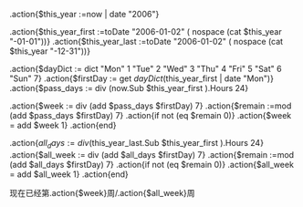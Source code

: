 .action{$this_year :=now | date "2006"} 

.action{$this_year_first :=toDate "2006-01-02" ( nospace (cat $this_year "-01-01"))}
.action{$this_year_last :=toDate "2006-01-02" ( nospace (cat $this_year "-12-31"))}

.action{$dayDict := dict "Mon" 1 "Tue" 2 "Wed" 3 "Thu" 4 "Fri" 5 "Sat" 6 "Sun" 7} 
.action{$firstDay := get $dayDict ($this_year_first  | date "Mon")}
.action{$pass_days := div (now.Sub $this_year_first ).Hours 24}

.action{$week := div (add $pass_days $firstDay) 7}
.action{$remain :=mod (add $pass_days $firstDay) 7}
.action{if not (eq $remain 0)}
.action{$week = add $week 1}
.action{end}


.action{$all_days := div ($this_year_last.Sub  $this_year_first ).Hours 24}
.action{$all_week := div (add $all_days  $firstDay) 7}
.action{$remain :=mod (add $all_days $firstDay) 7}
.action{if not (eq $remain 0)}
.action{$all_week = add $all_week 1}
.action{end}


现在已经第.action{$week}周/.action{$all_week}周


